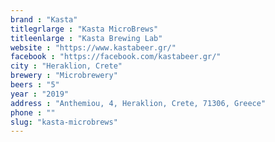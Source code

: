 ```yaml
---
brand : "Kasta"
titlegrlarge : "Kasta MicroBrews"
titleenlarge : "Kasta Brewing Lab"
website : "https://www.kastabeer.gr/"
facebook : "https://facebook.com/kastabeer.gr/"
city : "Heraklion, Crete"
brewery : "Microbrewery"
beers : "5"
year : "2019"
address : "Anthemiou, 4, Heraklion, Crete, 71306, Greece"
phone : ""
slug: "kasta-microbrews"
---
```

